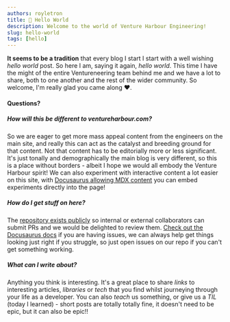 ```yaml
---
authors: royletron
title: 👋 Hello World
description: Welcome to the world of Venture Harbour Engineering!
slug: hello-world
tags: [hello]
---
```


**It seems to be a tradition** that every blog I start I start with a well wishing _hello world_ post. So here I am, saying it again, _hello world_. This time I have the might of the entire Ventureneering team behind me and we have a lot to share, both to one another and the rest of the wider community. So welcome, I'm really glad you came along ❤️.

#### Questions?

<!--truncate-->

##### How will this be different to ventureharbour.com?

So we are eager to get more mass appeal content from the engineers on the main site, and really this can act as the catalyst and breeding ground for that content. Not that content has to be editorially more or less significant. It's just tonally and demographically the main blog is very different, so this is a place without borders - albeit I hope we would all embody the Venture Harbour spirit! We can also experiment with interactive content a lot easier on this site, with [Docusaurus allowing MDX content](https://docusaurus.io/docs/markdown-features/react) you can embed experiments directly into the page!

##### How do I get stuff on here?

The [repository exists publicly](https://github.com/ventureharbour/ventureneering) so internal or external collaborators can submit PRs and we would be delighted to review them. [Check out the Docusaurus docs](https://docusaurus.io/docs/blog#adding-posts) if you are having issues, we can always help get things looking just right if you struggle, so just open issues on our repo if you can't get something working.

##### What can I write about?

Anything you think is interesting. It's a great place to share _links_ to interesting articles, _libraries_ or _tech_ that you find whilst journeying through your life as a developer. You can also _teach_ us something, or give us a _TIL_ (today I learned) - short posts are totally totally fine, it doesn't need to be epic, but it can also be epic!!
